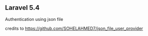 ## Laravel 5.4
Authentication using json file

credits to https://github.com/SOHELAHMED7/json_file_user_provider